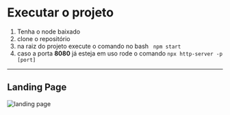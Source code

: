 <h1>Executar o projeto </h1>

<ol>
<li>Tenha o node baixado </li>
<li> clone o repositório</li>
<li> na raiz do projeto execute o comando no bash <code> npm start </code>
<li> caso a porta <strong>8080</strong> já esteja em uso rode o comando  <code>npx http-server -p [port]</code></li>
</ol>
<hr>
<h2>Landing Page</h2>
<img src="#" title="Capa" alt="landing page">
